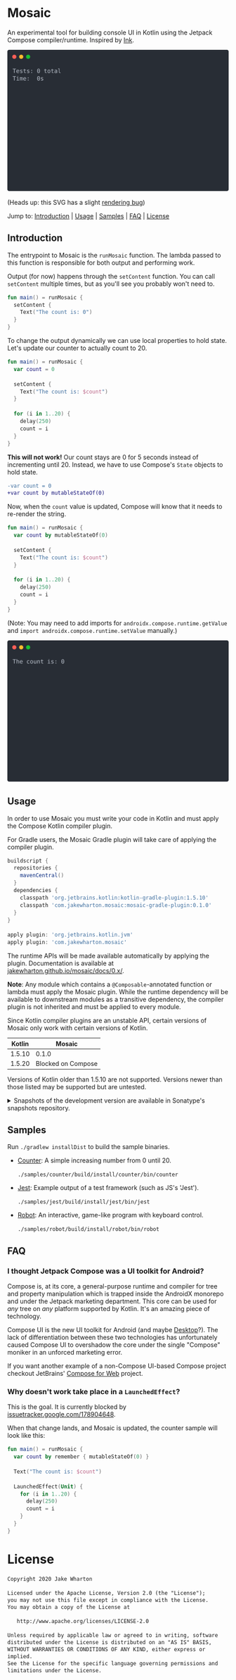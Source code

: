 # Mosaic

An experimental tool for building console UI in Kotlin using the Jetpack Compose compiler/runtime.
Inspired by [Ink](https://github.com/vadimdemedes/ink).

<img src="samples/jest/demo.svg">

(Heads up: this SVG has a slight [rendering bug](https://github.com/JakeWharton/mosaic/issues/6))

Jump to:
[Introduction](#Introduction) |
[Usage](#Usage) |
[Samples](#Samples) |
[FAQ](#FAQ) |
[License](#License)


## Introduction

The entrypoint to Mosaic is the `runMosaic` function.
The lambda passed to this function is responsible for both output and performing work.

Output (for now) happens through the `setContent` function.
You can call `setContent` multiple times, but as you'll see you probably won't need to.

```kotlin
fun main() = runMosaic {
  setContent {
    Text("The count is: 0")
  }
}
```

To change the output dynamically we can use local properties to hold state.
Let's update our counter to actually count to 20.

```kotlin
fun main() = runMosaic {
  var count = 0

  setContent {
    Text("The count is: $count")
  }

  for (i in 1..20) {
    delay(250)
    count = i
  }
}
```

**This will not work!** Our count stays are 0 for 5 seconds instead of incrementing until 20.
Instead, we have to use Compose's `State` objects to hold state.

```diff
-var count = 0
+var count by mutableStateOf(0)
```

Now, when the `count` value is updated, Compose will know that it needs to re-render the string.

```kotlin
fun main() = runMosaic {
  var count by mutableStateOf(0)

  setContent {
    Text("The count is: $count")
  }

  for (i in 1..20) {
    delay(250)
    count = i
  }
}
```

(Note: You may need to add imports for `androidx.compose.runtime.getValue` and `import androidx.compose.runtime.setValue` manually.)

<img src="samples/counter/demo.svg">


## Usage

In order to use Mosaic you must write your code in Kotlin and must apply the Compose Kotlin
compiler plugin.

For Gradle users, the Mosaic Gradle plugin will take care of applying the compiler plugin.

```groovy
buildscript {
  repositories {
    mavenCentral()
  }
  dependencies {
    classpath 'org.jetbrains.kotlin:kotlin-gradle-plugin:1.5.10'
    classpath 'com.jakewharton.mosaic:mosaic-gradle-plugin:0.1.0'
  }
}

apply plugin: 'org.jetbrains.kotlin.jvm'
apply plugin: 'com.jakewharton.mosaic'
```

The runtime APIs will be made available automatically by applying the plugin.
Documentation is available at [jakewharton.github.io/mosaic/docs/0.x/](https://jakewharton.github.io/mosaic/docs/0.x/).

**Note**: Any module which contains a `@Composable`-annotated function or lambda must apply the
Mosaic plugin. While the runtime dependency will be available to downstream modules as a
transitive dependency, the compiler plugin is not inherited and must be applied to every module.

Since Kotlin compiler plugins are an unstable API, certain versions of Mosaic only work with
certain versions of Kotlin.

| Kotlin | Mosaic             |
|--------|--------------------|
| 1.5.10 | 0.1.0              |
| 1.5.20 | Blocked on Compose |

Versions of Kotlin older than 1.5.10 are not supported.
Versions newer than those listed may be supported but are untested.

<details>
<summary>Snapshots of the development version are available in Sonatype's snapshots repository.</summary>
<p>

```groovy
buildscript {
  repository {
    mavenCental()
    maven {
      url 'https://oss.sonatype.org/content/repositories/snapshots/'
    }
  }
  dependencies {
    classpath 'org.jetbrains.kotlin:kotlin-gradle-plugin:1.5.10'
    classpath 'com.jakewharton.mosaic:mosaic-gradle-plugin:0.2.0-SNAPSHOT'
  }
}

apply plugin: 'org.jetbrains.kotlin.jvm'
apply plugin: 'com.jakewharton.mosaic'
```

Snapshot documentation is available at [jakewharton.github.io/mosaic/docs/latest/](https://jakewharton.github.io/mosaic/docs/latest/).

</p>
</details>


## Samples

Run `./gradlew installDist` to build the sample binaries.

 * [Counter](samples/counter): A simple increasing number from 0 until 20.

   `./samples/counter/build/install/counter/bin/counter`

 * [Jest](samples/jest): Example output of a test framework (such as JS's 'Jest').

   `./samples/jest/build/install/jest/bin/jest`

 * [Robot](samples/robot): An interactive, game-like program with keyboard control.

   `./samples/robot/build/install/robot/bin/robot`


## FAQ

### I thought Jetpack Compose was a UI toolkit for Android?

Compose is, at its core, a general-purpose runtime and compiler for tree and property manipulation
which is trapped inside the AndroidX monorepo and under the Jetpack marketing department. This
core can be used for _any_ tree on _any_ platform supported by Kotlin. It's an amazing piece of
technology.

Compose UI is the new UI toolkit for Android (and maybe [Desktop](https://www.jetbrains.com/lp/compose/)?).
The lack of differentiation between these two technologies has unfortunately caused Compose UI to
overshadow the core under the single "Compose" moniker in an unforced marketing error.

If you want another example of a non-Compose UI-based Compose project checkout JetBrains' [Compose for Web](https://blog.jetbrains.com/kotlin/2021/05/technology-preview-jetpack-compose-for-web/) project.

### Why doesn't work take place in a `LaunchedEffect`?

This is the goal. It is currently blocked by [issuetracker.google.com/178904648](https://issuetracker.google.com/178904648).

When that change lands, and Mosaic is updated, the counter sample will look like this:
```kotlin
fun main() = runMosaic {
  var count by remember { mutableStateOf(0) }

  Text("The count is: $count")

  LaunchedEffect(Unit) {
    for (i in 1..20) {
      delay(250)
      count = i
    }
  }
}
```


# License

    Copyright 2020 Jake Wharton

    Licensed under the Apache License, Version 2.0 (the "License");
    you may not use this file except in compliance with the License.
    You may obtain a copy of the License at

       http://www.apache.org/licenses/LICENSE-2.0

    Unless required by applicable law or agreed to in writing, software
    distributed under the License is distributed on an "AS IS" BASIS,
    WITHOUT WARRANTIES OR CONDITIONS OF ANY KIND, either express or implied.
    See the License for the specific language governing permissions and
    limitations under the License.
